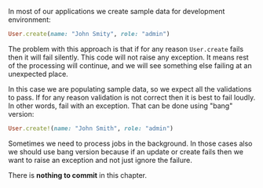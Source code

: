 In most of our applications we create sample data for development environment:

```ruby
User.create(name: "John Smity", role: "admin")
```

The problem with this approach is that if for any reason `User.create` fails
then it will fail silently. This code will not raise any exception. It means
rest of the processing will continue, and we will see something else failing at
an unexpected place.

In this case we are populating sample data, so we expect all the validations to
pass. If for any reason validation is not correct then it is best to fail
loudly. In other words, fail with an exception. That can be done using "bang"
version:

```ruby
User.create!(name: "John Smith", role: "admin")
```

Sometimes we need to process jobs in the background. In those cases also we
should use bang version because if an update or create fails then we want to
raise an exception and not just ignore the failure.

There is **nothing to commit** in this chapter.
